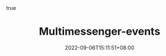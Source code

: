 ---
title: "Multimessenger-events"
date: 2022-09-06T15:11:51+08:00
draft: false
# description
description: "This is meta description"
math: true
---